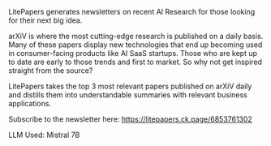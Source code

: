 LitePapers generates newsletters on recent AI Research for those looking for their next big idea.

arXiV is where the most cutting-edge research is published on a daily basis. Many of these papers display new technologies that end up becoming used in consumer-facing products like AI SaaS startups. Those who are kept up to date are early to those trends and first to market. So why not get inspired straight from the source?

LitePapers takes the top 3 most relevant papers published on arXiV daily and distills them into understandable summaries with relevant business applications.

Subscribe to the newsletter here:
https://litepapers.ck.page/6853761302

LLM Used: Mistral 7B
